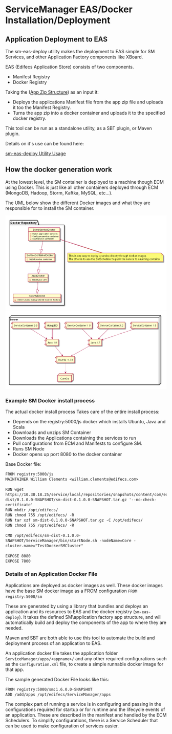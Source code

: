 # ServiceManager EAS/Docker Installation/Deployment

## Application Deployment to EAS

The sm-eas-deploy utility makes the deployment to EAS simple for SM Services, and other Application Factory components
like XBoard.

EAS (Edifecs Application Store) consists of two components.

  * Manifest Registry
  * Docker Registry

Taking the ([App Zip Structure](Packaging.md)) as an input it:

  * Deploys the applications Manifest file from the app zip file and uploads it too the Manifest Registry.
  * Turns the app zip into a docker container and uploads it to the specified docker registry.

This tool can be run as a standalone utility, as a SBT plugin, or Maven plugin.

Details on it's use can be found here:

[sm-eas-deploy Utility Usage](../tools/sm-eas-deploy/README.md)


## How the docker generation work

At the lowest level, the SM container is deployed to a machine though ECM using Docker. This is just like
all other containers deployed through ECM (MongoDB, Hadoop, Storm, Kaftka, MySQL, etc...).

The UML below show the different Docker images and what they are responsible for to install the SM container.

![ServiceManager Docker Repo Relationship](images/plantuml/SMDockerImage.png) ![ServiceManager Docker Repo Relationship](images/plantuml/SMDockerClusterExample.png)

### Example SM Docker install process

The actual docker install process Takes care of the entire install process:

  * Depends on the registry:5000/js docker which installs Ubuntu, Java and Scala
  * Downloads and unzips SM Container
  * Downloads the Applications containing the services to run
  * Pull configurations from ECM and Manifests to configure SM.
  * Runs SM Node
  * Docker opens up port 8080 to the docker container
  

Base Docker file:


    FROM registry:5000/js
    MAINTAINER William Clements <william.clements@edifecs.com>
    
    RUN wget https://10.30.18.25/service/local/repositories/snapshots/content/com/edifecs/epp/sm-dist/0.1.0.0-SNAPSHOT/sm-dist-0.1.0.0-SNAPSHOT.tar.gz '--no-check-certificate'
    RUN mkdir /opt/edifecs/
    RUN chmod 755 /opt/edifecs/ -R
    RUN tar xzf sm-dist-0.1.0.0-SNAPSHOT.tar.gz -C /opt/edifecs/
    RUN chmod 755 /opt/edifecs/ -R
    
    CMD /opt/edifecs/sm-dist-0.1.0.0-SNAPSHOT/ServiceManager/bin/startNode.sh -nodeName=Core -cluster.name="TestDockerSMCluster"
    
    EXPOSE 8080
    EXPOSE 7800


### Details of an Application Docker File

Applications are deployed as docker images as well. These docker images have the base SM docker image as a FROM 
configuration `FROM registry:5000/sm`

These are generated by using a library that bundles and deploys an application and its resources to EAS and the docker
registry (`sm-eas-deploy`). It takes the defined SM\application factory app structure, and will automatically build and
deploy the components of the app to where they are needed.

Maven and SBT are both able to use this tool to automate the build and deployment process of an application to EAS.

An application docker file takes the application folder `ServiceManager/apps/<appname>/` and any other required
configurations such as the `Configuration.xml` file, to create a simple runnable docker image for that app.

The sample generated Docker File looks like this:

    FROM registry:5000/sm:1.6.0.0-SNAPSHOT
    ADD /add/apps /opt/edifecs/ServiceManager/apps

The complex part of running a service is in configuring and passing in the configurations required for startup or for
runtime and the lifecycle events of an application. These are described in the manifest and handled by the ECM Schedulers.
To simplify configurations, there is a Service Scheduler that can be used to make configuration of services easier.